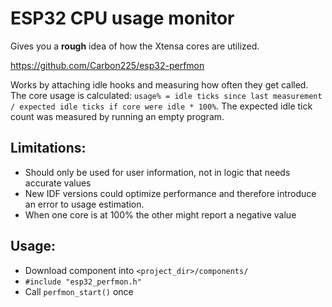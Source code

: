# ESP32 CPU usage monitor
Gives you a **rough** idea of how the Xtensa cores are utilized.

https://github.com/Carbon225/esp32-perfmon

Works by attaching idle hooks and measuring how often they get called.
The core usage is calculated: `usage% = idle ticks since last measurement / expected idle ticks if core were idle * 100%`.
The expected idle tick count was measured by running an empty program.

## Limitations:
- Should only be used for user information, not in logic that needs accurate values
- New IDF versions could optimize performance and therefore introduce an error to usage estimation.
- When one core is at 100% the other might report a negative value

## Usage:
- Download component into `<project_dir>/components/`
- `#include "esp32_perfmon.h"`
- Call `perfmon_start()` once
